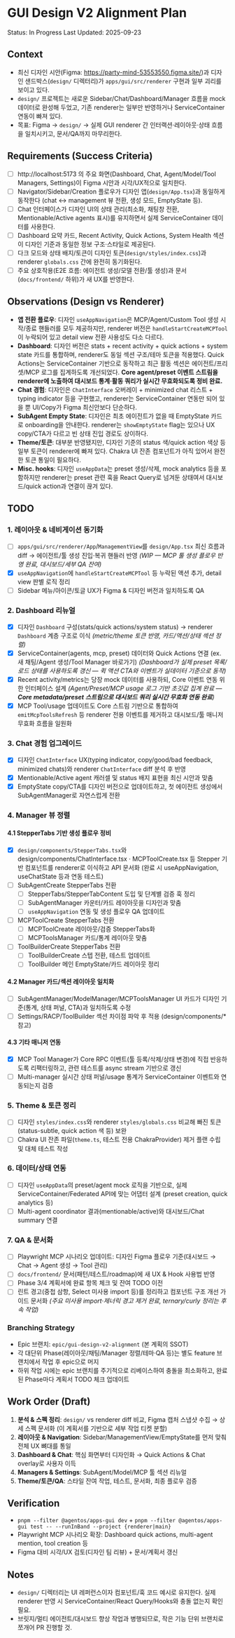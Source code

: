 # GUI Design V2 Alignment Plan

Status: In Progress
Last Updated: 2025-09-23

## Context

- 최신 디자인 시안(Figma: https://party-mind-53553550.figma.site/)과 디자인 샌드박스(`design/` 디렉터리)가 `apps/gui/src/renderer` 구현과 일부 괴리를 보이고 있다.
- `design/` 프로젝트는 새로운 Sidebar/Chat/Dashboard/Manager 흐름을 mock 데이터로 완성해 두었고, 기존 renderer는 일부만 반영하거나 ServiceContainer 연동이 빠져 있다.
- 목표: Figma → `design/` → 실제 GUI renderer 간 인터랙션·레이아웃·상태 흐름을 일치시키고, 문서/QA까지 마무리한다.

## Requirements (Success Criteria)

- [ ] http://localhost:5173 의 주요 화면(Dashboard, Chat, Agent/Model/Tool Managers, Settings)이 Figma 시안과 시각/UX적으로 일치한다.
- [ ] Navigator/Sidebar/Creation 플로우가 디자인 앱(`design/App.tsx`)과 동일하게 동작한다 (chat ↔ management 뷰 전환, 생성 모드, EmptyState 등).
- [ ] Chat 인터페이스가 디자인 UI의 상태 관리(최소화, 채팅창 전환, Mentionable/Active agents 표시)를 유지하면서 실제 ServiceContainer 데이터를 사용한다.
- [ ] Dashboard 요약 카드, Recent Activity, Quick Actions, System Health 섹션이 디자인 기준과 동일한 정보 구조·스타일로 제공된다.
- [ ] 다크 모드와 상태 배지/토큰이 디자인 토큰(`design/styles/index.css`)과 renderer `globals.css` 간에 완전히 동기화된다.
- [ ] 주요 상호작용(E2E 흐름: 에이전트 생성/모델 전환/툴 생성)과 문서(`docs/frontend/` 하위)가 새 UX를 반영한다.

## Observations (Design vs Renderer)

- **앱 전환 플로우**: 디자인 `useAppNavigation`은 MCP/Agent/Custom Tool 생성 시작/종료 핸들러를 모두 제공하지만, renderer 버전은 `handleStartCreateMCPTool`이 누락되어 있고 detail view 전환 사용성도 다소 다르다.
- **Dashboard**: 디자인 버전은 stats + recent activity + quick actions + system state 카드를 통합하며, renderer도 동일 섹션 구조/테마 토큰을 적용했다. Quick Actions는 ServiceContainer 기반으로 동작하고 최근 활동 섹션은 에이전트/프리셋/MCP 로그를 집계하도록 개선되었다. **Core agent/preset 이벤트 스트림을 renderer에 노출하여 대시보드 통계·활동 쿼리가 실시간 무효화되도록 정비 완료.**
- **Chat 경험**: 디자인은 `ChatInterface` 오버레이 + minimized chat 리스트 + typing indicator 등을 구현했고, renderer는 ServiceContainer 연동만 되어 있을 뿐 UI/Copy가 Figma 최신안보다 단순하다.
- **SubAgent Empty State**: 디자인은 최초 에이전트가 없을 때 EmptyState 카드로 onboarding을 안내한다. renderer는 `showEmptyState` flag는 있으나 UX copy/CTA가 다르고 빈 상태 진입 경로도 상이하다.
- **Theme/토큰**: 대부분 반영됐지만, 디자인 기준의 status 색/quick action 색상 등 일부 토큰이 renderer에 빠져 있다. Chakra UI 잔존 컴포넌트가 아직 있어서 완전한 토큰 통일이 필요하다.
- **Misc. hooks**: 디자인 `useAppData`는 preset 생성/삭제, mock analytics 등을 포함하지만 renderer는 preset 관련 훅을 React Query로 넘겨둔 상태여서 대시보드/quick action과 연결이 끊겨 있다.

## TODO

### 1. 레이아웃 & 네비게이션 동기화

- [ ] `apps/gui/src/renderer/App`/`ManagementView`를 `design/App.tsx` 최신 흐름과 diff → 에이전트/툴 생성 진입·복귀 핸들러 반영 _(WIP — MCP 툴 생성 플로우 반영 완료, 대시보드/세부 QA 잔여)_
- [x] `useAppNavigation`에 `handleStartCreateMCPTool` 등 누락된 액션 추가, detail view 판별 로직 정리
- [ ] Sidebar 메뉴/아이콘/토글 UX가 Figma & 디자인 버전과 일치하도록 QA

### 2. Dashboard 리뉴얼

- [x] 디자인 `Dashboard` 구성(stats/quick actions/system status) → renderer `Dashboard` 계층 구조로 이식 _(metric/theme 토큰 반영, 카드/액션/상태 섹션 정렬)_
- [x] ServiceContainer(agents, mcp, preset) 데이터와 Quick Actions 연결 (ex. 새 채팅/Agent 생성/Tool Manager 바로가기) _(Dashboard가 실제 preset 목록/로드 상태를 사용하도록 갱신 — 퀵 액션 CTA와 이벤트가 실데이터 기준으로 동작)_
- [x] Recent activity/metrics는 당장 mock 데이터를 사용하되, Core 이벤트 연동 위한 인터페이스 설계 _(Agent/Preset/MCP usage 로그 기반 초깃값 집계 완료 — **Core metadata/preset 스트림으로 대시보드 쿼리 실시간 무효화 연동 완료**)_
- [x] MCP Tool/usage 업데이트도 Core 스트림 기반으로 통합하여 `emitMcpToolsRefresh` 등 renderer 전용 이벤트를 제거하고 대시보드/툴 매니저 무효화 흐름을 일원화

### 3. Chat 경험 업그레이드

- [x] 디자인 `ChatInterface` UX(typing indicator, copy/good/bad feedback, minimized chats)와 renderer `ChatInterface` diff 분석 후 반영
- [x] Mentionable/Active agent 캐러셀 및 status 배지 표현을 최신 시안과 맞춤
- [x] EmptyState copy/CTA를 디자인 버전으로 업데이트하고, 첫 에이전트 생성에서 SubAgentManager로 자연스럽게 전환

### 4. Manager 뷰 정렬

#### 4.1 StepperTabs 기반 생성 플로우 정비

- [x] `design/components/StepperTabs.tsx`와 design/components/ChatInterface.tsx · MCPToolCreate.tsx 등 Stepper 기반 컴포넌트를 renderer로 이식하고 API 문서화 (완료 시 useAppNavigation, useChatState 등과 연동 테스트)
- [ ] SubAgentCreate StepperTabs 전환
  - [ ] StepperTabs/StepperTabContent 도입 및 단계별 검증 훅 정리
  - [ ] SubAgentManager 카운터/카드 레이아웃을 디자인과 맞춤
  - [ ] `useAppNavigation` 연동 및 생성 플로우 QA 업데이트
- [ ] MCPToolCreate StepperTabs 전환
  - [ ] MCPToolCreate 레이아웃/검증 StepperTabs화
  - [ ] MCPToolsManager 카드/통계 레이아웃 맞춤
- [ ] ToolBuilderCreate StepperTabs 전환
  - [ ] ToolBuilderCreate 스텝 전환, 테스트 업데이트
  - [ ] ToolBuilder 메인 EmptyState/카드 레이아웃 정리

#### 4.2 Manager 카드/섹션 레이아웃 일치화

- [ ] SubAgentManager/ModelManager/MCPToolsManager UI 카드가 디자인 기준(통계, 상태 퍼널, CTA)과 일치하도록 수정
- [ ] Settings/RACP/ToolBuilder 섹션 차이점 파악 후 적용 (design/components/\* 참고)

#### 4.3 기타 매니저 연동

- [x] MCP Tool Manager가 Core RPC 이벤트(툴 등록/삭제/상태 변경)에 직접 반응하도록 리팩터링하고, 관련 테스트를 async stream 기반으로 갱신
- [ ] Multi-manager 실시간 상태 퍼널/usage 통계가 ServiceContainer 이벤트와 연동되는지 검증

### 5. Theme & 토큰 정리

- [ ] 디자인 `styles/index.css`와 renderer `styles/globals.css` 비교해 빠진 토큰(status-subtle, quick action 색 등) 보완
- [ ] Chakra UI 잔존 파일(`theme.ts`, 테스트 전용 ChakraProvider) 제거 플랜 수립 및 대체 테스트 작성

### 6. 데이터/상태 연동

- [ ] 디자인 `useAppData`의 preset/agent mock 로직을 기반으로, 실제 ServiceContainer/Federated API에 맞는 어댑터 설계 (preset creation, quick analytics 등)
- [ ] Multi-agent coordinator 결과(mentionable/active)와 대시보드/Chat summary 연결

### 7. QA & 문서화

- [ ] Playwright MCP 시나리오 업데이트: 디자인 Figma 플로우 기준(대시보드 → Chat → Agent 생성 → Tool 관리)
- [ ] `docs/frontend/` 문서(패턴/테스트/roadmap)에 새 UX & Hook 사용법 반영
- [ ] Phase 3/4 계획서에 완료 항목 체크 및 잔여 TODO 이전
- [ ] 린트 경고(중첩 삼항, Select 미사용 import 등)를 정리하고 컴포넌트 구조 개선 가이드 문서화 _(주요 미사용 import·제너릭 경고 제거 완료, ternary/curly 정리는 후속 작업)_

### Branching Strategy

- Epic 브랜치: `epic/gui-design-v2-alignment` (본 계획의 SSOT)
- 각 대단위 Phase(레이아웃/채팅/Manager 정렬/테마·QA 등)는 별도 feature 브랜치에서 작업 후 epic으로 머지
- 하위 작업 시에는 epic 브랜치를 주기적으로 리베이스하여 충돌을 최소화하고, 완료된 Phase마다 계획서 TODO 체크 업데이트

## Work Order (Draft)

1. **분석 & 스펙 정리**: `design/` vs renderer diff 비교, Figma 캡처 스냅샷 수집 → 상세 스펙 문서화 (이 계획서를 기반으로 세부 작업 티켓 분할)
2. **레이아웃 & Navigation**: Sidebar/ManagementView/EmptyState를 먼저 맞춰 전체 UX 뼈대를 통일
3. **Dashboard & Chat**: 핵심 화면부터 디자인화 → Quick Actions & Chat overlay로 사용자 이득
4. **Managers & Settings**: SubAgent/Model/MCP 툴 섹션 리뉴얼
5. **Theme/토큰/QA**: 스타일 잔여 작업, 테스트, 문서화, 최종 플로우 검증

## Verification

- `pnpm --filter @agentos/apps-gui dev` + `pnpm --filter @agentos/apps-gui test -- --runInBand --project {renderer|main}`
- Playwright MCP 시나리오 확장: Dashboard quick actions, multi-agent mention, tool creation 등
- Figma 대비 시각/UX 검토(디자인 팀 리뷰) + 문서/계획서 갱신

## Notes

- `design/` 디렉터리는 UI 레퍼런스이자 컴포넌트/훅 코드 예시로 유지한다. 실제 renderer 반영 시 ServiceContainer/React Query/Hooks와 충돌 없는지 확인 필요.
- 브릿지/멀티 에이전트/대시보드 향상 작업과 병행되므로, 작은 기능 단위 브랜치로 쪼개어 PR 진행할 것.

